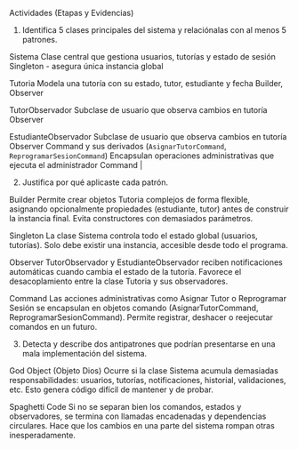 Actividades (Etapas y Evidencias)
1. Identifica 5 clases principales del sistema y relaciónalas con al menos 5 
patrones.

Sistema
Clase central que gestiona usuarios, tutorías y estado de sesión
Singleton - asegura única instancia global 

Tutoria
Modela una tutoría con su estado, tutor, estudiante y fecha
Builder, Observer

TutorObservador 
Subclase de usuario que observa cambios en tutoría
Observer

EstudianteObservador
Subclase de usuario que observa cambios en tutoría
Observer
Command y sus derivados (`AsignarTutorCommand`, `ReprogramarSesionCommand`)
Encapsulan operaciones administrativas que ejecuta el administrador
Command                                    |

2. Justifica por qué aplicaste cada patrón.

Builder
Permite crear objetos Tutoria complejos de forma flexible, asignando opcionalmente propiedades (estudiante, tutor) antes de construir la instancia final.
Evita constructores con demasiados parámetros.

Singleton
La clase Sistema controla todo el estado global (usuarios, tutorías).
Solo debe existir una instancia, accesible desde todo el programa.

Observer
TutorObservador y EstudianteObservador reciben notificaciones automáticas cuando cambia el estado de la tutoría.
Favorece el desacoplamiento entre la clase Tutoria y sus observadores.

Command
Las acciones administrativas como Asignar Tutor o Reprogramar Sesión se encapsulan en objetos comando (AsignarTutorCommand, ReprogramarSesionCommand).
Permite registrar, deshacer o reejecutar comandos en un futuro.

3. Detecta y describe dos antipatrones que podrían presentarse en una mala 
implementación del sistema.

God Object (Objeto Dios)
Ocurre si la clase Sistema acumula demasiadas responsabilidades: usuarios, tutorías, notificaciones, historial, validaciones, etc.
Esto genera código difícil de mantener y de probar.

Spaghetti Code
Si no se separan bien los comandos, estados y observadores, se termina con llamadas encadenadas y dependencias circulares.
Hace que los cambios en una parte del sistema rompan otras inesperadamente.
